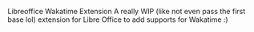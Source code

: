 Libreoffice Wakatime Extension
A really WIP (like not even pass the first base lol) extension for Libre Office to add supports
for Wakatime :)
